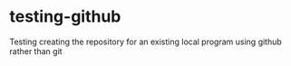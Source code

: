 # testing-github
Testing creating the repository for an existing local program using github rather than git
